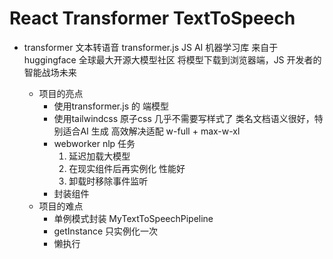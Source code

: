 # React Transformer TextToSpeech

- transformer 文本转语音
     transformer.js JS AI 机器学习库 
     来自于huggingface 全球最大开源大模型社区
     将模型下载到浏览器端，JS 开发者的智能战场未来

     - 项目的亮点
          - 使用transformer.js 的 端模型
          - 使用tailwindcss 原子css 几乎不需要写样式了
              类名文档语义很好，特别适合AI 生成
              高效解决适配 w-full + max-w-xl 
         - webworker nlp 任务
              1. 延迟加载大模型
              2. 在现实组件后再实例化 性能好
              3. 卸载时移除事件监听
         - 封装组件 
     - 项目的难点
        - 单例模式封装 MyTextToSpeechPipeline
        - getInstance 只实例化一次
        - 懒执行 